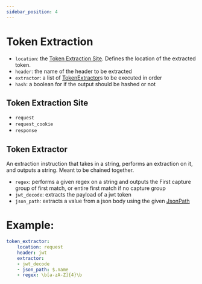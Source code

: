 ```yaml
---
sidebar_position: 4
---
```


# Token Extraction

- `location`: the [Token Extraction Site](#Token%20Extraction%20Site). Defines the location of the extracted token.
- `header`: the name of the header to be extracted
- `extractor`: a list of [TokenExtractor](#Token%20Extractor)s to be executed in order
- `hash`: a boolean for if the output should be hashed or not


## Token Extraction Site
- `request`
- `request_cookie`
- `response`
  

## Token Extractor

An extraction instruction that takes in a string, performs an extraction on it, and outputs a string. Meant to be chained together.

- `regex`: performs a given regex on a string and outputs the First capture group of first match, or entire first match if no capture group
- `jwt_decode`: extracts the payload of a jwt token
- `json_path`: extracts a value from a json body using the given [JsonPath](https://goessner.net/articles/JsonPath/)


# Example:
``` yaml
token_extractor:
    location: request
    header: jwt
    extractor:
    - jwt_decode
    - json_path: $.name
    - regex: \b[a-zA-Z]{4}\b
```
